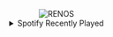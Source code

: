<div align="center">
<picture>
    <source media="(prefers-color-scheme: dark)" srcset="https://i.ibb.co/RG43dFSX/output-gif.gif">
    <source media="(prefers-color-scheme: light)" srcset="https://i.ibb.co/RG43dFSX/output-gif.gif">
    <img alt="RENOS" src="https://i.ibb.co/RG43dFSX/output-gif.gif">
</picture>
<details>
<summary>Spotify Recently Played</summary>
<img src="https://spotify-recently-played-readme.vercel.app/api?user=31d6d6zerc5ct6kck32na2ozsqf4&unique=1&width=400" alt="Spotify" />
</details>
</div>

<!-- Image deletion URL: https://ibb.co/DPg9TJbB/d3979c1a54831dd88f2eea038cb130c3 -->